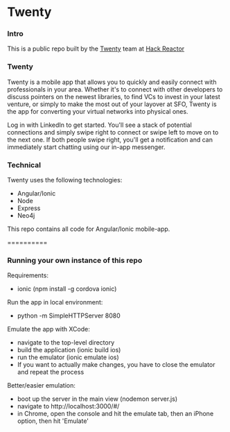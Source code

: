 Twenty
===

### Intro

This is a public repo built by the [Twenty](https://github.com/hr-twenty) team at [Hack Reactor](http://www.hackreactor.com/)

### Twenty

Twenty is a mobile app that allows you to quickly and easily connect with professionals in your area.  Whether it's to connect with other developers to discuss pointers on the newest libraries, to find VCs to invest in your latest venture, or simply to make the most out of your layover at SFO, Twenty is the app for converting your virtual networks into physical ones.

Log in with LinkedIn to get started.  You'll see a stack of potential connections and simply swipe right to connect or swipe left to move on to the next one.  If both people swipe right, you'll get a notification and can immediately start chatting using our in-app messenger.


### Technical

Twenty uses the following technologies:
  - Angular/Ionic
  - Node
  - Express
  - Neo4j

This repo contains all code for Angular/Ionic mobile-app.

==========

### Running your own instance of this repo

Requirements:
- ionic (npm install -g cordova ionic)

Run the app in local environment:
- python -m SimpleHTTPServer 8080

Emulate the app with XCode:
- navigate to the top-level directory
- build the application (ionic build ios)
- run the emulator (ionic emulate ios)
- If you want to actually make changes, you have to close the emulator and repeat the process

Better/easier emulation:
- boot up the server in the main view (nodemon server.js)
- navigate to http://localhost:3000/#/
- in Chrome, open the console and hit the emulate tab, then an iPhone option, then hit 'Emulate'
